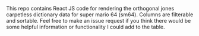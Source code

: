 This repo contains React JS code for rendering the orthogonal jones carpetless dictionary data for super mario 64 (sm64). Columns are filterable and sortable. Feel free to make an issue request if you think there would be some helpful information or functionality I could add to the table.